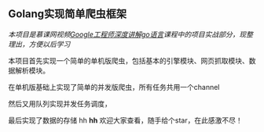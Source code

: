 ## Golang实现简单爬虫框架
*本项目是慕课网视频[Google工程师深度讲解go语言](<https://coding.imooc.com/class/180.html>)课程中的项目实战部分，现整理出，方便以后学习*

本项目首先实现一个简单的单机版爬虫，包括基本的引擎模块、网页抓取模块、数据解析模块。

在单机版基础上实现了简单的并发版爬虫，所有任务共用一个channel

然后又用队列实现并发任务调度，

最后实现了数据的存储
hh
**hh**
欢迎大家查看，随手给个star，在此感激不尽！
